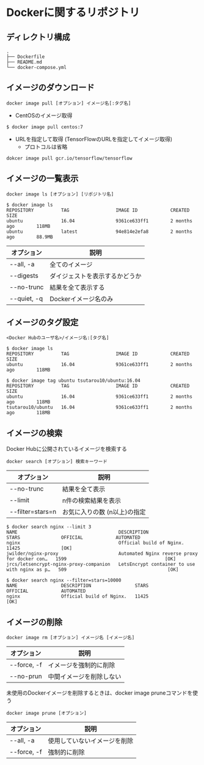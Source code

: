 # Dockerに関するリポジトリ

## ディレクトリ構成

```
.
├── Dockerfile
├── README.md
└── docker-compose.yml
```

## イメージのダウンロード

```
docker image pull [オプション] イメージ名[:タグ名]
```

- CentOSのイメージ取得
```
$ docker image pull centos:7
```

- URLを指定して取得 (TensorFlowのURLを指定してイメージ取得)
    - プロトコルは省略
```
dokcer image pull gcr.io/tensorflow/tensorflow
```

## イメージの一覧表示

```
docker image ls [オプション] [リポジトリ名]
```

```
$ docker image ls
REPOSITORY          TAG                 IMAGE ID            CREATED             SIZE
ubuntu              16.04               9361ce633ff1        2 months ago        118MB
ubuntu              latest              94e814e2efa8        2 months ago        88.9MB
```

| オプション | 説明 |
| ---- | ---- |
| --all, -a | 全てのイメージ |
| --digests | ダイジェストを表示するかどうか |
| --no-trunc | 結果を全て表示する |
| --quiet, -q | Dockerイメージ名のみ |

## イメージのタグ設定

```
<Docker Hubのユーザ名>/イメージ名:[タグ名]
```

```
$ docker image ls
REPOSITORY          TAG                 IMAGE ID            CREATED             SIZE
ubuntu              16.04               9361ce633ff1        2 months ago        118MB

$ docker image tag ubuntu tsutarou10/ubuntu:16.04
REPOSITORY          TAG                 IMAGE ID            CREATED             SIZE
ubuntu              16.04               9361ce633ff1        2 months ago        118MB
tsutarou10/ubuntu   16.04               9361ce633ff1        2 months ago        118MB
```

## イメージの検索
Docker Hubに公開されているイメージを検索する

```
docker search [オプション] 検索キーワード
```

| オプション | 説明 |
| ---- | ---- |
| --no-trunc | 結果を全て表示 |
| --limit | n件の検索結果を表示 |
| --filter=stars=n | お気に入りの数 (n以上)の指定 |

```
$ docker search nginx --limit 3
NAME                                     DESCRIPTION                                     STARS               OFFICIAL            AUTOMATED
nginx                                    Official build of Nginx.                        11425               [OK]
jwilder/nginx-proxy                      Automated Nginx reverse proxy for docker con…   1599                                    [OK]
jrcs/letsencrypt-nginx-proxy-companion   LetsEncrypt container to use with nginx as p…   509                                     [OK]

$ docker search nginx --filter=stars=10000
NAME                DESCRIPTION                STARS               OFFICIAL            AUTOMATED
nginx               Official build of Nginx.   11425               [OK]

```

## イメージの削除

```
docker image rm [オプション] イメージ名 [イメージ名]
```

| オプション | 説明 |
| ---- | ---- |
| --force, -f | イメージを強制的に削除 |
| --no-prun | 中間イメージを削除しない |

未使用のDockerイメージを削除するときは、docker image pruneコマンドを使う

```
docker image prune [オプション]
```

| オプション | 説明 |
| ---- | ---- |
| --all, -a | 使用していないイメージを削除 |
| --force, -f | 強制的に削除 |


